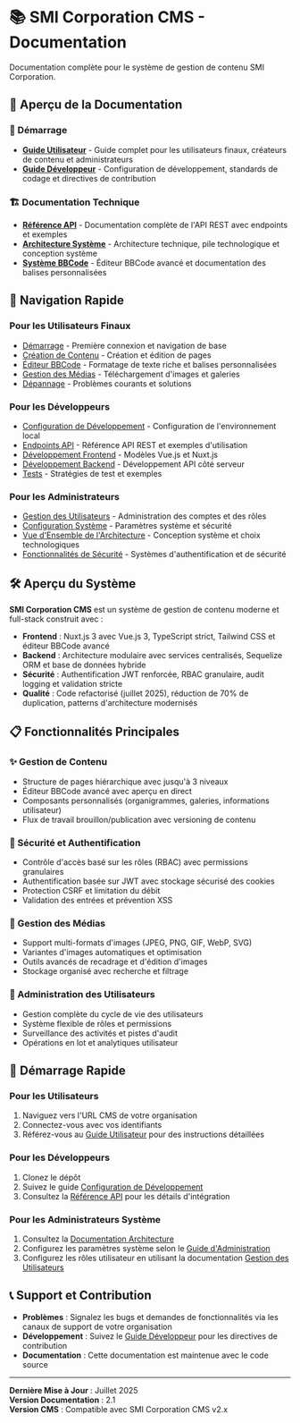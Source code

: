 # 📚 SMI Corporation CMS - Documentation

Documentation complète pour le système de gestion de contenu SMI Corporation.

## 📖 Aperçu de la Documentation

### 🚀 Démarrage
- **[Guide Utilisateur](USER_GUIDE.md)** - Guide complet pour les utilisateurs finaux, créateurs de contenu et administrateurs
- **[Guide Développeur](DEVELOPER_GUIDE.md)** - Configuration de développement, standards de codage et directives de contribution

### 🏗️ Documentation Technique  
- **[Référence API](API_REFERENCE.md)** - Documentation complète de l'API REST avec endpoints et exemples
- **[Architecture Système](ARCHITECTURE.md)** - Architecture technique, pile technologique et conception système
- **[Système BBCode](BBCODE_SYSTEM.md)** - Éditeur BBCode avancé et documentation des balises personnalisées

## 🎯 Navigation Rapide

### Pour les Utilisateurs Finaux
- [Démarrage](USER_GUIDE.md#getting-started) - Première connexion et navigation de base
- [Création de Contenu](USER_GUIDE.md#content-management) - Création et édition de pages
- [Éditeur BBCode](USER_GUIDE.md#bbcode-editor) - Formatage de texte riche et balises personnalisées
- [Gestion des Médias](USER_GUIDE.md#media-management) - Téléchargement d'images et galeries
- [Dépannage](USER_GUIDE.md#troubleshooting) - Problèmes courants et solutions

### Pour les Développeurs
- [Configuration de Développement](DEVELOPER_GUIDE.md#development-setup) - Configuration de l'environnement local
- [Endpoints API](API_REFERENCE.md) - Référence API REST et exemples d'utilisation
- [Développement Frontend](DEVELOPER_GUIDE.md#frontend-development) - Modèles Vue.js et Nuxt.js
- [Développement Backend](DEVELOPER_GUIDE.md#backend-development) - Développement API côté serveur
- [Tests](DEVELOPER_GUIDE.md#testing) - Stratégies de test et exemples

### Pour les Administrateurs
- [Gestion des Utilisateurs](USER_GUIDE.md#user-management) - Administration des comptes et des rôles
- [Configuration Système](USER_GUIDE.md#administration) - Paramètres système et sécurité
- [Vue d'Ensemble de l'Architecture](ARCHITECTURE.md) - Conception système et choix technologiques
- [Fonctionnalités de Sécurité](API_REFERENCE.md#authentication--security) - Systèmes d'authentification et de sécurité

## 🛠️ Aperçu du Système

**SMI Corporation CMS** est un système de gestion de contenu moderne et full-stack construit avec :

- **Frontend** : Nuxt.js 3 avec Vue.js 3, TypeScript strict, Tailwind CSS et éditeur BBCode avancé
- **Backend** : Architecture modulaire avec services centralisés, Sequelize ORM et base de données hybride
- **Sécurité** : Authentification JWT renforcée, RBAC granulaire, audit logging et validation stricte
- **Qualité** : Code refactorisé (juillet 2025), réduction de 70% de duplication, patterns d'architecture modernisés

## 📋 Fonctionnalités Principales

### ✨ Gestion de Contenu
- Structure de pages hiérarchique avec jusqu'à 3 niveaux
- Éditeur BBCode avancé avec aperçu en direct
- Composants personnalisés (organigrammes, galeries, informations utilisateur)
- Flux de travail brouillon/publication avec versioning de contenu

### 🔐 Sécurité et Authentification
- Contrôle d'accès basé sur les rôles (RBAC) avec permissions granulaires
- Authentification basée sur JWT avec stockage sécurisé des cookies
- Protection CSRF et limitation du débit
- Validation des entrées et prévention XSS

### 📱 Gestion des Médias
- Support multi-formats d'images (JPEG, PNG, GIF, WebP, SVG)
- Variantes d'images automatiques et optimisation
- Outils avancés de recadrage et d'édition d'images
- Stockage organisé avec recherche et filtrage

### 👥 Administration des Utilisateurs
- Gestion complète du cycle de vie des utilisateurs
- Système flexible de rôles et permissions
- Surveillance des activités et pistes d'audit
- Opérations en lot et analytiques utilisateur

## 🚀 Démarrage Rapide

### Pour les Utilisateurs
1. Naviguez vers l'URL CMS de votre organisation
2. Connectez-vous avec vos identifiants
3. Référez-vous au [Guide Utilisateur](USER_GUIDE.md) pour des instructions détaillées

### Pour les Développeurs
1. Clonez le dépôt
2. Suivez le guide [Configuration de Développement](DEVELOPER_GUIDE.md#development-setup)
3. Consultez la [Référence API](API_REFERENCE.md) pour les détails d'intégration

### Pour les Administrateurs Système
1. Consultez la [Documentation Architecture](ARCHITECTURE.md)
2. Configurez les paramètres système selon le [Guide d'Administration](USER_GUIDE.md#administration)
3. Configurez les rôles utilisateur en utilisant la documentation [Gestion des Utilisateurs](USER_GUIDE.md#user-management)

## 📞 Support et Contribution

- **Problèmes** : Signalez les bugs et demandes de fonctionnalités via les canaux de support de votre organisation
- **Développement** : Suivez le [Guide Développeur](DEVELOPER_GUIDE.md) pour les directives de contribution
- **Documentation** : Cette documentation est maintenue avec le code source

---

**Dernière Mise à Jour** : Juillet 2025  
**Version Documentation** : 2.1  
**Version CMS** : Compatible avec SMI Corporation CMS v2.x